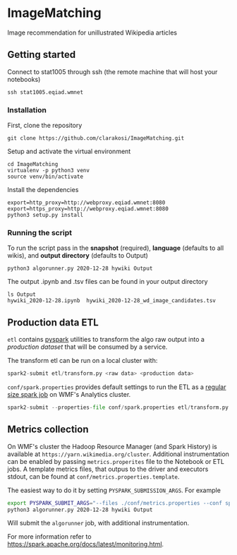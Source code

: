 # ImageMatching
Image recommendation for unillustrated Wikipedia articles

## Getting started

Connect to stat1005 through ssh (the remote machine that will host your notebooks)
```
ssh stat1005.eqiad.wmnet
```

### Installation
First, clone the repository
```shell
git clone https://github.com/clarakosi/ImageMatching.git
```

Setup and activate the virtual environment
```shell
cd ImageMatching
virtualenv -p python3 venv
source venv/bin/activate
```

Install the dependencies
```shell
export=http_proxy=http://webproxy.eqiad.wmnet:8080
export=https_proxy=http://webproxy.eqiad.wmnet:8080
python3 setup.py install
```

### Running the script

To run the script pass in the **snapshot** (required), **language** (defaults to all wikis),
and **output directory** (defaults to Output)
```shell
python3 algorunner.py 2020-12-28 hywiki Output
```

The output .ipynb and .tsv files can be found in your output directory
```shell
ls Output
hywiki_2020-12-28.ipynb  hywiki_2020-12-28_wd_image_candidates.tsv
```

## Production data ETL

`etl` contains [pyspark](https://spark.apache.org/docs/latest/api/python/index.html) utilities to transform the 
algo raw output into a _production dataset_ that will be consumed by a service. 

The transform etl can be run on a local cluster with:
```python
spark2-submit etl/transform.py <raw data> <production data>
```

`conf/spark.properties` provides default settings to run the ETL as a [regular size spark job](https://wikitech.wikimedia.org/wiki/Analytics/Systems/Cluster/Spark#Spark_Resource_Settings) on WMF's Analytics cluster.

```python
spark2-submit --properties-file conf/spark.properties etl/transform.py <raw data> <production data>
```

## Metrics collection
On WMF's cluster the Hadoop Resource Manager (and Spark History) is available at `https://yarn.wikimedia.org/cluster`.
Additional instrumentation can be enabled by passing `metrics.properites` file to the Notebook or ETL jobs. A template
metrics files, that outpus to the driver and executors stdout, can be found at `conf/metrics.properties.template`.

The easiest way to do it by setting `PYSPARK_SUBMISSION_ARGS`. For example
```bash
export PYSPARK_SUBMIT_ARGS="--files ./conf/metrics.properties --conf spark.metrics.conf=metrics.properties pyspark-shell"
python3 algorunner.py 2020-12-28 hywiki Output
```
Will submit the `algorunner` job, with additional instrumentation.

For more information refer to https://spark.apache.org/docs/latest/monitoring.html.
